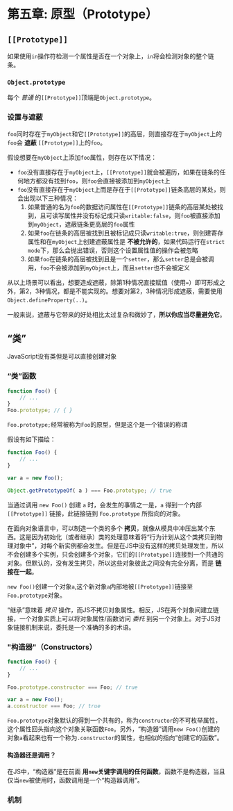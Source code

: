 # 第五章: 原型（Prototype）

## `[[Prototype]]`

如果使用`in`操作符检测一个属性是否在一个对象上，`in`将会检测对象的整个链条。

### `Object.prototype`

每个 _普通_ 的`[[Prototype]]`顶端是`Object.prototype`。

### 设置与遮蔽

`foo`同时存在于`myObject`和它`[[Prototype]]`的高层，则直接存在于`myObject`上的`foo`会 **遮蔽** `[[Prototype]]`上的`foo`。

假设想要在`myObject`上添加`foo`属性，则存在以下情况：

* `foo`没有直接存在于`myObject`上，`[[Prototype]]`就会被遍历，如果在链条的任何地方都没有找到`foo`，则`foo`会直接被添加到`myObject`上
* `foo`没有直接存在于`myObject`上而是存在于`[[Prototype]]`链条高层的某处，则会出现以下三种情况：
  1. 如果普通的名为`foo`的数据访问属性在`[[Prototype]]`链条的高层某处被找到，且可读写属性并没有标记成只读`writable:false`，则`foo`被直接添加到`myObject`，遮蔽链条更高层的`foo`属性
  2. 如果`foo`在链条的高层被找到且被标记成只读`writable:true`，则创建寄存属性和在`myObject`上创建遮蔽属性是 **不被允许的**，如果代码运行在`strict mode`下，那么会抛出错误，否则这个设置属性值的操作会被忽略
  3. 如果`foo`在链条的高层被找到且是一个`setter`，那么`setter`总是会被调用，`foo`不会被添加到`myObject`上，而且`setter`也不会被定义

从以上场景可以看出，想要造成遮蔽，除第1种情况直接赋值（使用`=`）即可形成之外，第2，3种情况，都是不能实现的。想要对第2，3种情况形成遮蔽，需要使用`Object.defineProperty(..)`。

一般来说，遮蔽与它带来的好处相比太过复杂和微妙了，**所以你应当尽量避免它**。

## “类”

JavaScript没有类但是可以直接创建对象

### “类”函数

```js
function Foo() {
	// ...
}
Foo.prototype; // { }
```

`Foo.prototype;`经常被称为`Foo`的原型，但是这个是一个错误的称谓

假设有如下描绘：

```js
function Foo() {
	// ...
}

var a = new Foo();

Object.getPrototypeOf( a ) === Foo.prototype; // true

```

当通过调用 `new Foo()` 创建 `a` 时，会发生的事情之一是，`a` 得到一个内部 `[[Prototype]]` 链接，此链接链到 `Foo.prototype` 所指向的对象。

在面向对象语言中，可以制造一个类的多个 **拷贝**，就像从模具中冲压出某个东西。这是因为初始化（或者继承）类的处理意味着将“行为计划从这个类拷贝到物理对象中”，对每个新实例都会发生。但是在JS中没有这样的拷贝处理发生，所以不会创建多个实例，只会创建多个对象，它们的`[[Prototype]]`连接到一个共通的对象。但默认的，没有发生拷贝，所以这些对象彼此之间没有完全分离，而是 **链接在一起**。

`new Foo()`创建一个对象`a`,这个新对象`a`内部地被`[[Prototype]]`链接至`Foo.prototype`对象。

“继承”意味着 _拷贝_ 操作，而JS不拷贝对象属性。相反，JS在两个对象间建立链接，一个对象实质上可以将对象属性/函数访问 _委托_ 到另一个对象上。对于JS对象链接机制来说，委托是一个准确的多的术语。

### "构造器"（Constructors）

```js
function Foo() {
	// ...
}

Foo.prototype.constructor === Foo; // true

var a = new Foo();
a.constructor === Foo; // true
```

`Foo.prototype`对象默认的得到一个共有的，称为`constructor`的不可枚举属性，这个属性回头指向这个对象关联函数`Foo`。另外，“构造器”调用`new Foo()`创建的对象`a`看起来也有一个称为`.constructor`的属性，也相似的指向“创建它的函数”。

#### 构造器还是调用？

在JS中，“构造器”是在前面 **用`new`关键字调用的任何函数**，函数不是构造器，当且仅当`new`被使用时，函数调用是一个“构造器调用”。

### 机制






































